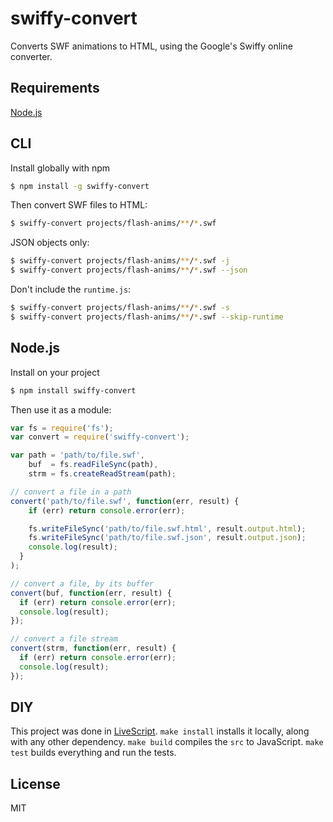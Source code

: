 # swiffy-convert

Converts SWF animations to HTML, using the Google's Swiffy online converter.

## Requirements

[Node.js](http://nodejs.org)

## CLI

Install globally with npm

```bash
$ npm install -g swiffy-convert
```

Then convert SWF files to HTML:

```bash
$ swiffy-convert projects/flash-anims/**/*.swf
```

JSON objects only:

```bash
$ swiffy-convert projects/flash-anims/**/*.swf -j
$ swiffy-convert projects/flash-anims/**/*.swf --json
```

Don't include the `runtime.js`:

```bash
$ swiffy-convert projects/flash-anims/**/*.swf -s
$ swiffy-convert projects/flash-anims/**/*.swf --skip-runtime
```


## Node.js

Install on your project

```bash
$ npm install swiffy-convert
```

Then use it as a module:

```javascript
var fs = require('fs');
var convert = require('swiffy-convert');

var path = 'path/to/file.swf',
    buf  = fs.readFileSync(path),
    strm = fs.createReadStream(path);

// convert a file in a path
convert('path/to/file.swf', function(err, result) {
    if (err) return console.error(err);

    fs.writeFileSync('path/to/file.swf.html', result.output.html);
    fs.writeFileSync('path/to/file.swf.json', result.output.json);
    console.log(result);
  }
);

// convert a file, by its buffer
convert(buf, function(err, result) {
  if (err) return console.error(err);
  console.log(result);
});

// convert a file stream
convert(strm, function(err, result) {
  if (err) return console.error(err);
  console.log(result);
});
```


## DIY

This project was done in [LiveScript](https://github.com/gkz/LiveScript).
`make install` installs it locally, along with any other dependency.
`make build` compiles the `src` to JavaScript.
`make test` builds everything and run the tests.


## License

MIT
